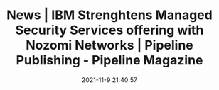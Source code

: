 ---
"title": "News | IBM Strenghtens Managed Security Services offering with Nozomi Networks | Pipeline Publishing - Pipeline Magazine"
"date": "2021-11-9 21:40:57"
"feed_name": "GOOGLENEWSINDUSTRIAL"
"feed_website": "https://news.google.com/search?q=industrial%2Bincident&hl=en-US&gl=US&ceid=US:en"
"feed_rss": "https://news.google.com/rss/search?q=industrial%2Bincident&hl=en-US&gl=US&ceid=US:en"
"link": "https://www.pipelinepub.com/news/IBM-Strenghtens-Managed-Security-Services-offering-with-Nozomi-Networks"
"source": "{'href': 'https://www.pipelinepub.com', 'title': 'Pipeline Magazine'}"
"file": "_posts/2021-1-1-d41d6c8709d75fb9f40c9f346a6cfbb55484b696.md"
"accident": "0"
"drilling": "0"
"dead": "0"
"injured": "0"
"arrested": "0"
"place": "unknown place"
"where": "unknown site"
"causes": "unknown"
"place_uri": "unknown place"
---